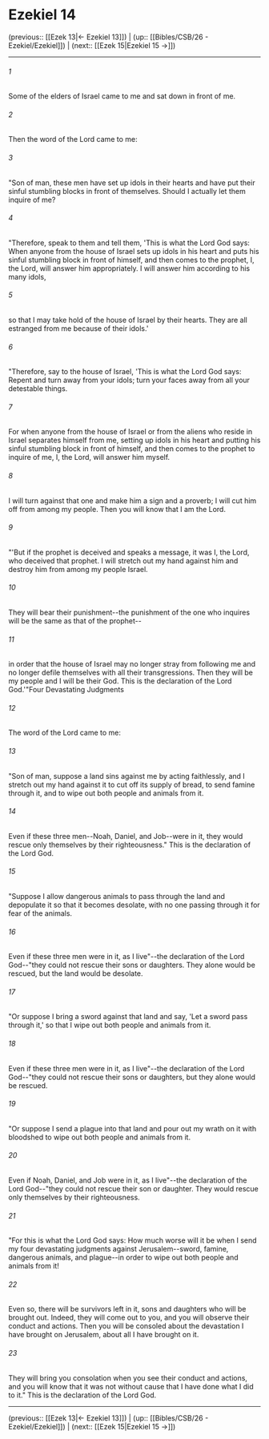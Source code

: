 # Ezekiel 14

(previous:: [[Ezek 13|← Ezekiel 13]]) | (up:: [[Bibles/CSB/26 - Ezekiel/Ezekiel]]) | (next:: [[Ezek 15|Ezekiel 15 →]])

***


###### 1 
Some of the elders of Israel came to me and sat down in front of me. 

###### 2 
Then the word of the Lord came to me: 

###### 3 
"Son of man, these men have set up idols in their hearts and have put their sinful stumbling blocks in front of themselves. Should I actually let them inquire of me? 

###### 4 
"Therefore, speak to them and tell them, 'This is what the Lord God says: When anyone from the house of Israel sets up idols in his heart and puts his sinful stumbling block in front of himself, and then comes to the prophet, I, the Lord, will answer him appropriately. I will answer him according to his many idols, 

###### 5 
so that I may take hold of the house of Israel by their hearts. They are all estranged from me because of their idols.' 

###### 6 
"Therefore, say to the house of Israel, 'This is what the Lord God says: Repent and turn away from your idols; turn your faces away from all your detestable things. 

###### 7 
For when anyone from the house of Israel or from the aliens who reside in Israel separates himself from me, setting up idols in his heart and putting his sinful stumbling block in front of himself, and then comes to the prophet to inquire of me, I, the Lord, will answer him myself. 

###### 8 
I will turn against that one and make him a sign and a proverb; I will cut him off from among my people. Then you will know that I am the Lord. 

###### 9 
"'But if the prophet is deceived and speaks a message, it was I, the Lord, who deceived that prophet. I will stretch out my hand against him and destroy him from among my people Israel. 

###### 10 
They will bear their punishment--the punishment of the one who inquires will be the same as that of the prophet-- 

###### 11 
in order that the house of Israel may no longer stray from following me and no longer defile themselves with all their transgressions. Then they will be my people and I will be their God. This is the declaration of the Lord God.'"Four Devastating Judgments 

###### 12 
The word of the Lord came to me: 

###### 13 
"Son of man, suppose a land sins against me by acting faithlessly, and I stretch out my hand against it to cut off its supply of bread, to send famine through it, and to wipe out both people and animals from it. 

###### 14 
Even if these three men--Noah, Daniel, and Job--were in it, they would rescue only themselves by their righteousness." This is the declaration of the Lord God. 

###### 15 
"Suppose I allow dangerous animals to pass through the land and depopulate it so that it becomes desolate, with no one passing through it for fear of the animals. 

###### 16 
Even if these three men were in it, as I live"--the declaration of the Lord God--"they could not rescue their sons or daughters. They alone would be rescued, but the land would be desolate. 

###### 17 
"Or suppose I bring a sword against that land and say, 'Let a sword pass through it,' so that I wipe out both people and animals from it. 

###### 18 
Even if these three men were in it, as I live"--the declaration of the Lord God--"they could not rescue their sons or daughters, but they alone would be rescued. 

###### 19 
"Or suppose I send a plague into that land and pour out my wrath on it with bloodshed to wipe out both people and animals from it. 

###### 20 
Even if Noah, Daniel, and Job were in it, as I live"--the declaration of the Lord God--"they could not rescue their son or daughter. They would rescue only themselves by their righteousness. 

###### 21 
"For this is what the Lord God says: How much worse will it be when I send my four devastating judgments against Jerusalem--sword, famine, dangerous animals, and plague--in order to wipe out both people and animals from it! 

###### 22 
Even so, there will be survivors left in it, sons and daughters who will be brought out. Indeed, they will come out to you, and you will observe their conduct and actions. Then you will be consoled about the devastation I have brought on Jerusalem, about all I have brought on it. 

###### 23 
They will bring you consolation when you see their conduct and actions, and you will know that it was not without cause that I have done what I did to it." This is the declaration of the Lord God.

***

(previous:: [[Ezek 13|← Ezekiel 13]]) | (up:: [[Bibles/CSB/26 - Ezekiel/Ezekiel]]) | (next:: [[Ezek 15|Ezekiel 15 →]])
